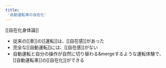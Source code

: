 ```yaml
---
title:
 '自動運転車の自在化'
---
```


[[自在化身体論]]
- 従来の[[車]]の[[運転]]は、[[自在感]]があった
- 完全な[[自動運転]]には、[[自在感]]がない
- 自動運転と自分の操作が自然に切り替わる&mergeするような運転体験で、[[自動運転車]]の[[自在化]]ができる
